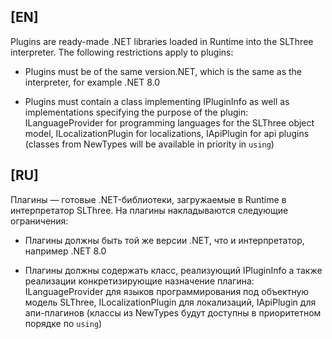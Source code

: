 ## [EN]
Plugins are ready-made .NET libraries loaded in Runtime into the SLThree interpreter. The following restrictions apply to plugins:

- Plugins must be of the same version.NET, which is the same as the interpreter, for example .NET 8.0

- Plugins must contain a class implementing IPluginInfo as well as implementations specifying the purpose of the plugin: ILanguageProvider for programming languages for the SLThree object model, ILocalizationPlugin for localizations, IApiPlugin for api plugins (classes from NewTypes will be available in priority in `using`)

## [RU]
Плагины — готовые .NET-библиотеки, загружаемые в Runtime в интерпретатор SLThree. На плагины накладываются следующие ограничения:

- Плагины должны быть той же версии .NET, что и интерпретатор, например .NET 8.0

- Плагины должны содержать класс, реализующий IPluginInfo а также реализации конкретизирующие назначение плагина: ILanguageProvider для языков программирования под объектную модель SLThree, ILocalizationPlugin для локализаций, IApiPlugin для апи-плагинов (классы из NewTypes будут доступны в приоритетном порядке по `using`)